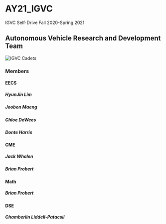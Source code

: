 # AY21_IGVC
IGVC Self-Drive Fall 2020-Spring 2021
## Autonomous Vehicle Research and Development Team
![IGVC Cadets](https://github.com/westpoint-robotics/AY21_IGVC/tree/master/Images/IGVC.png?raw=true)
### Members
#### EECS
##### HyunJin Lim
##### Joobon Maeng
##### Chloe DeWees
##### Donte Harris
#### CME
##### Jack Whalen
##### Brian Probert
#### Math
##### Brian Probert
#### DSE
##### Chamberlin Liddell-Patacsil